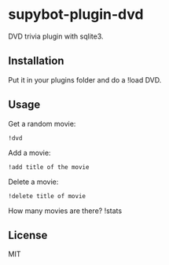 supybot-plugin-dvd
==================

DVD trivia plugin with sqlite3.

Installation
------------

Put it in your plugins folder and do a !load DVD.

Usage
-----

Get a random movie:

    !dvd

Add a movie:

    !add title of the movie

Delete a movie:

    !delete title of movie

How many movies are there?
    !stats

License
-------

MIT
